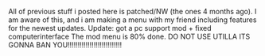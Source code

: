 All of previous stuff i posted here is patched/NW (the ones 4 months ago). I am aware of this, and i am making a menu with my friend including features for the newest updates. 
Update: got a pc support mod + fixed computerinterface
The mod menu is 80% done.
DO NOT USE UTILLA ITS GONNA BAN YOU!!!!!!!!!!!!!!!!!!!!!!!!!!!
